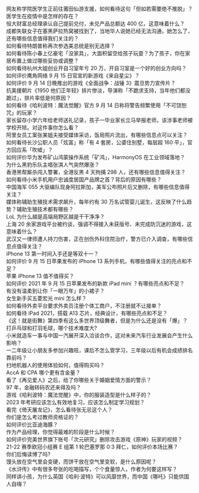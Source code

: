 网友称学院医学生正前往莆田仙游支援，如何看待这句「但如若需要绝不推脱」？医学生在疫情中是怎样的存在？  
恒大财富总经理承认自己提前兑付，未兑产品总额达 400 亿，这意味着什么？  
成都失联女子在塞黑萨拉热窝被找到了，当地华人说她已经无法沟通，她怎么了，还有哪些信息值得我们关注的？  
如何看待特朗普称再次参选美总统是别无选择？  
如何看待陈小春上亿豪宅「没家具」，大面积留空给孩子玩耍？为了孩子，你在家居布置上做过哪些妥协或调整？  
如何看待杭州大姐创业开自习室年亏 20 万，开自习室是一个好的创业方向吗？  
如何评价鹰角网络 9 月 15 日官宣的新游戏《来自星尘》？  
如何评价 9 月 14 日晚推出的游戏《全面战争：战锤 3》震旦势力宣传片？  
抗美援朝片《1950 他们正年轻》排片惨淡，导演称「不跪求支持，当年他们都没跪过」，排片率低是何原因？  
如何看待《哈利波特：魔法觉醒》官方 9 月 14 日称将警告频繁使用「不可饶恕咒」的玩家？  
家长留存小学六年给老师送礼记录，孩子一毕业家长立马举报老师，该涉事老师被学校开除。对这件事你怎么看？  
阿里女员工案张某姐夫接受媒体采访，饭局照片流出，有哪些信息点可以关注？  
如何看待长沙公职人员「炫富」称「有 4 套房，公婆住别墅，每层超 160 平」，官方回应系「吹嘘」？  
如何评价华为发布矿山鸿蒙操作系统「矿鸿」，HarmonyOS 在工业领域落地？  
为什么黑豹乐队主唱张淇人气突然爆涨？  
香港黑帮厮杀闯入警署，全港反黑 4 天拘捕 298 人，还有哪些信息值得关注？  
如何看待小米手机用户忠诚度居国产品牌之首？背后的原因有哪些？  
中国海军 055 大驱编队现身阿拉斯加，美军公布照片后又删除，有哪些信息值得关注？  
媒体称辅助生殖技术需求飙升，每年约有 30 万名试管婴儿诞生，这反映了什么趋势？辅助生殖技术都有哪些？  
LoL 为什么越是高端局野区越是干干净净？  
上海 20 余家游戏平台被约谈，强调不得接入未获版号、未完成防沉迷的游戏，这意味着什么？  
武汉又一律师遭人持刀伤害，正在创伤外科住院治疗，警方已介入调查，有哪些信息点值得关注？  
iPhone 13 第一时间入手还是等双十一？  
如何评价 9 月 15 日苹果发布的 iPhone 13 系列手机，有哪些值得关注的亮点和不足？  
苹果 iPhone 13 值不值得买？  
如何评价 2021 年 9 月 15 日苹果发布的新款 iPad mini ？有哪些亮点和不足？  
有没有温柔到让你「一眼万年」的小裙子？  
女生新手买五菱宏光 mini 怎么样？  
如何看待外卖平台要求外卖员注册个体工商户，不注册就不让接单？  
如何看待 iPad 2021，搭载 A13 芯片，经典设计，有哪些亮点和不足？  
《这！就是街舞》第四季有这么多世界顶级舞者，但是为什么还是没有「爆」？  
打乒乓球和打羽毛球，哪个技术难度大?  
小米就造车一事与中国一汽展开深入洽谈合作，这对未来汽车行业发展会产生什么影响？  
一二年级让小朋友多参加兴趣班，课后不怎么管学习，三年级以后有机会成绩排名靠前吗？  
扫地机器人的使用体验如何，值得购买吗？  
AccA 和 CPA 哪个更有含金量？  
看了《再见爱人》之后，给了你哪些关于婚姻爱情方面的警示？  
97 年，金融转码农还来得及吗？  
游戏《哈利波特：魔法觉醒》中，你的服装造型是什么样子的？  
2023 年考研应该怎么有效地复习，应该怎么制定学习规划？  
看完《倚天屠龙记》，怎么看待张无忌这个人？  
你们是怎么考过教师资格证的？  
如何评价比亚迪海豚？  
作为产品经理，你觉得最难的阶段是什么时候？  
如何评价完美世界旗下账号「次元研究」删除攻击游戏《原神》玩家的视频？  
21-22 赛季欧冠小组赛 E 组第 1 轮巴塞罗那 0:3 拜仁，如何评价本场比赛？  
你们后悔读博了吗?  
馒头放在空气里会变硬，而饼干放在空气里变软，是什么原因呢？  
《水浒传》中有很多夸张的吃喝描写，个个食量惊人，作者为何要这样写？  
同样讲小孩，为什么英国《哈利·波特》可以风靡世界，而中国《哪吒》只能供国人自嗨？  
